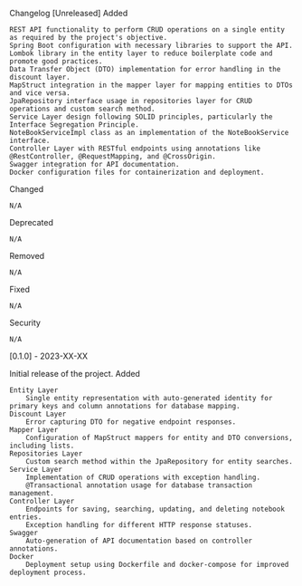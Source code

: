 Changelog
[Unreleased]
Added

    REST API functionality to perform CRUD operations on a single entity as required by the project's objective.
    Spring Boot configuration with necessary libraries to support the API.
    Lombok library in the entity layer to reduce boilerplate code and promote good practices.
    Data Transfer Object (DTO) implementation for error handling in the discount layer.
    MapStruct integration in the mapper layer for mapping entities to DTOs and vice versa.
    JpaRepository interface usage in repositories layer for CRUD operations and custom search method.
    Service Layer design following SOLID principles, particularly the Interface Segregation Principle.
    NoteBookServiceImpl class as an implementation of the NoteBookService interface.
    Controller Layer with RESTful endpoints using annotations like @RestController, @RequestMapping, and @CrossOrigin.
    Swagger integration for API documentation.
    Docker configuration files for containerization and deployment.

Changed

    N/A

Deprecated

    N/A

Removed

    N/A

Fixed

    N/A

Security

    N/A

[0.1.0] - 2023-XX-XX

Initial release of the project.
Added

    Entity Layer
        Single entity representation with auto-generated identity for primary keys and column annotations for database mapping.
    Discount Layer
        Error capturing DTO for negative endpoint responses.
    Mapper Layer
        Configuration of MapStruct mappers for entity and DTO conversions, including lists.
    Repositories Layer
        Custom search method within the JpaRepository for entity searches.
    Service Layer
        Implementation of CRUD operations with exception handling.
        @Transactional annotation usage for database transaction management.
    Controller Layer
        Endpoints for saving, searching, updating, and deleting notebook entries.
        Exception handling for different HTTP response statuses.
    Swagger
        Auto-generation of API documentation based on controller annotations.
    Docker
        Deployment setup using Dockerfile and docker-compose for improved deployment process.
